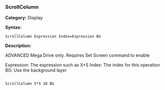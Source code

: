 ### ScrollColumn

**Category:**
Display

**Syntax:**

```scorpionengine
ScrollColumn Expression Index=Expression BG
```

**Description:**

ADVANCED Mega Drive only. Requires Set Screen command to enable

Expression: The expression such as X+5
Index: The index for this operation
BG: Use the background layer

```scorpionengine

ScrollColumn 5*5 10 BG

```
